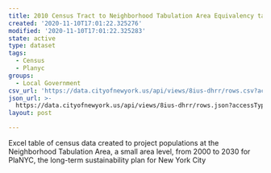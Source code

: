 ```yaml
---
title: 2010 Census Tract to Neighborhood Tabulation Area Equivalency table
created: '2020-11-10T17:01:22.325276'
modified: '2020-11-10T17:01:22.325283'
state: active
type: dataset
tags:
  - Census
  - Planyc
groups:
  - Local Government
csv_url: 'https://data.cityofnewyork.us/api/views/8ius-dhrr/rows.csv?accessType=DOWNLOAD'
json_url: >-
  https://data.cityofnewyork.us/api/views/8ius-dhrr/rows.json?accessType=DOWNLOAD
layout: post

---
```

Excel table of census data created to project populations at the Neighborhood Tabulation Area, a small area level, from 2000 to 2030 for PlaNYC, the long-term sustainability plan for New York City
